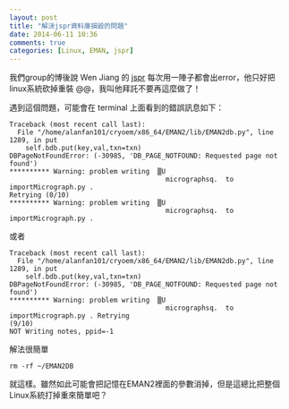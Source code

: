 ```yaml
---
layout: post
title: "解決jspr資料庫損毀的問題"
date: 2014-06-11 10:36
comments: true
categories: [Linux, EMAN, jspr]
---
```

我們group的博後說 Wen Jiang 的 [jspr](http://jiang.bio.purdue.edu/jspr.php "jspr: software for single particle cryo-EM image processing and 3-D reconstruction") 每次用一陣子都會出error，他只好把linux系統砍掉重裝 @@，我叫他拜託不要再這麼做了！

遇到這個問題，可能會在 terminal 上面看到的錯誤訊息如下：
```
Traceback (most recent call last):
  File "/home/alanfan101/cryoem/x86_64/EMAN2/lib/EMAN2db.py", line 1289, in put
    self.bdb.put(key,val,txn=txn)
DBPageNotFoundError: (-30985, 'DB_PAGE_NOTFOUND: Requested page not found')
********** Warning: problem writing  ▒U
                                       micrographsq.  to  importMicrograph.py .
Retrying (0/10)
********** Warning: problem writing  ▒U
                                       micrographsq.  to  importMicrograph.py .
```
或者
```
Traceback (most recent call last):
  File "/home/alanfan101/cryoem/x86_64/EMAN2/lib/EMAN2db.py", line 1289, in put
    self.bdb.put(key,val,txn=txn)
DBPageNotFoundError: (-30985, 'DB_PAGE_NOTFOUND: Requested page not found')
********** Warning: problem writing  ▒U
                                       micrographsq.  to  importMicrograph.py . Retrying
(9/10)
NOT Writing notes, ppid=-1

```

解法很簡單
```
rm -rf ~/EMAN2DB
```
就這樣。雖然如此可能會把記憶在EMAN2裡面的參數消掉，但是這總比把整個Linux系統打掉重來簡單吧？